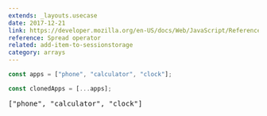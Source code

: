 ```yaml
---
extends: _layouts.usecase
date: 2017-12-21
link: https://developer.mozilla.org/en-US/docs/Web/JavaScript/Reference/Operators/Spread_operator
reference: Spread operator
related: add-item-to-sessionstorage
category: arrays
---
```


```javascript
const apps = ["phone", "calculator", "clock"];

const clonedApps = [...apps];
```

<pre class="output">["phone", "calculator", "clock"]</pre>
